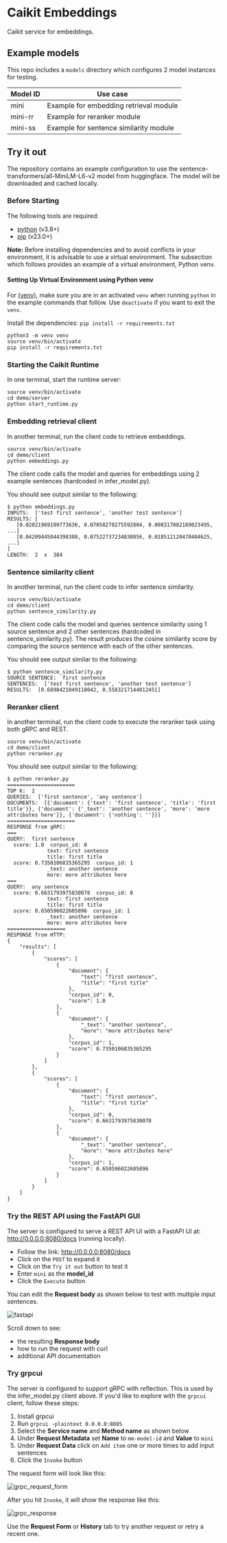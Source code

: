 # Caikit Embeddings

Caikit service for embeddings.

## Example models

This repo includes a `models` directory which configures 2 model instances for testing.

| Model ID | Use case                               |
|----------|----------------------------------------|
| mini       | Example for embedding retrieval module |
| mini-rr    | Example for reranker module            |
| mini-ss    | Example for sentence similarity module |

## Try it out

The repository contains an example configuration to use the sentence-transformers/all-MiniLM-L6-v2 model from huggingface. The model will be downloaded and cached locally.

### Before Starting

The following tools are required:

- [python](https://www.python.org) (v3.8+)
- [pip](https://pypi.org/project/pip/) (v23.0+)

**Note:** Before installing dependencies and to avoid conflicts in your environment, it is advisable to use a virtual environment. The subsection which follows provides an example of a virtual environment, Python venv.

#### Setting Up Virtual Environment using Python venv

For [(venv)](https://docs.python.org/3/library/venv.html), make sure you are in an activated `venv` when running `python` in the example commands that follow. Use `deactivate` if you want to exit the `venv`.

Install the dependencies: `pip install -r requirements.txt`

```shell
python3 -m venv venv
source venv/bin/activate
pip install -r requirements.txt
```

### Starting the Caikit Runtime

In one terminal, start the runtime server:

```shell
source venv/bin/activate
cd demo/server
python start_runtime.py
```

### Embedding retrieval client

In another terminal, run the client code to retrieve embeddings.

```shell
source venv/bin/activate
cd demo/client
python embeddings.py
```

The client code calls the model and queries for embeddings using 2 example sentences (hardcoded in infer_model.py).

You should see output similar to the following:

```ShellSession
$ python embeddings.py
INPUTS:  ['test first sentence', 'another test sentence']
RESULTS: [
   [0.02021969109773636, 0.07058270275592804, 0.008317082189023495, ...]
   [0.04209445044398308, 0.07522737234830856, 0.018512120470404625, ...]
]
LENGTH:  2  x  384
```

### Sentence similarity client

In another terminal, run the client code to infer sentence similarity.

```shell
source venv/bin/activate
cd demo/client
python sentence_similarity.py
```

The client code calls the model and queries sentence similarity using 1 source sentence and 2 other sentences (hardcoded in sentence_similarity.py). The result produces the cosine similarity score by comparing the source sentence with each of the other sentences.

You should see output similar to the following:

```ShellSession
$ python sentence_similarity.py   
SOURCE SENTENCE:  first sentence
SENTENCES:  ['test first sentence', 'another test sentence']
RESULTS:  [0.6898421049118042, 0.5583217144012451]
```

### Reranker client

In another terminal, run the client code to execute the reranker task using both gRPC and REST.

```shell
source venv/bin/activate
cd demo/client
python reranker.py
```

You should see output similar to the following:

```ShellSession
$ python reranker.py
======================
TOP K:  2
QUERIES:  ['first sentence', 'any sentence']
DOCUMENTS:  [{'document': {'text': 'first sentence', 'title': 'first title'}}, {'document': {'_text': 'another sentence', 'more': 'more attributes here'}}, {'document': {'nothing': ''}}]
======================
RESPONSE from gRPC:
===
QUERY:  first sentence
  score: 1.0  corpus_id: 0
             text: first sentence
             title: first title
  score: 0.7350106835365295  corpus_id: 1
             _text: another sentence
             more: more attributes here
===
QUERY:  any sentence
  score: 0.6631793975830078  corpus_id: 0
             text: first sentence
             title: first title
  score: 0.650596022605896  corpus_id: 1
             _text: another sentence
             more: more attributes here
===================
RESPONSE from HTTP:
{
    "results": [
        {
            "scores": [
                {
                    "document": {
                        "text": "first sentence",
                        "title": "first title"
                    },
                    "corpus_id": 0,
                    "score": 1.0
                },
                {
                    "document": {
                        "_text": "another sentence",
                        "more": "more attributes here"
                    },
                    "corpus_id": 1,
                    "score": 0.7350106835365295
                }
            ]
        },
        {
            "scores": [
                {
                    "document": {
                        "text": "first sentence",
                        "title": "first title"
                    },
                    "corpus_id": 0,
                    "score": 0.6631793975830078
                },
                {
                    "document": {
                        "_text": "another sentence",
                        "more": "more attributes here"
                    },
                    "corpus_id": 1,
                    "score": 0.650596022605896
                }
            ]
        }
    ]
}
```

### Try the REST API using the FastAPI GUI

The server is configured to serve a REST API UI with a FastAPI UI at: http://0.0.0.0:8080/docs (running locally).

* Follow the link: http://0.0.0.0:8080/docs
* Click on the `POST` to expand it
* Click on the `Try it out` button to test it
* Enter `mini` as the **model_id**
* Click the `Execute` button

You can edit the **Request body** as shown below to test with multiple input sentences.

![fastapi](doc/images/fastapi.png)

Scroll down to see:

* the resulting **Response body**
* how to run the request with curl
* additional API documentation

### Try grpcui

The server is configured to support gRPC with reflection. This is used by the infer_model.py client above. If you'd like to explore with the `grpcui` client, follow these steps:

1. Install grpcui
2. Run `grpcui -plaintext 0.0.0.0:8085`
3. Select the **Service name** and **Method name** as shown below
4. Under **Request Metadata** set **Name** to `mm-model-id` and **Value** to `mini`
5. Under **Request Data** click on `Add item` one or more times to add input sentences
6. Click the `Invoke` button

The request form will look like this:

![grpc_request_form](doc/images/grpc_request_form.png)

After you hit `Invoke`, it will show the response like this:

![grpc_response](doc/images/grpc_response.png)

Use the **Request Form** or **History** tab to try another request or retry a recent one.